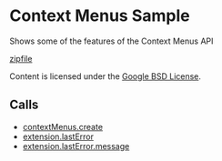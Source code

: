 
Context Menus Sample
=======

Shows some of the features of the Context Menus API

[zipfile](http://developer.chrome.com/extensions/examples/api/contextMenus/basic.zip)

Content is licensed under the [Google BSD License](http://code.google.com/google_bsd_license.html).

Calls
-----

* [contextMenus.create](http://developer.chrome.com/extensions/contextMenus.html#method-create)
* [extension.lastError](http://developer.chrome.com/extensions/extension.html#property-lastError)
* [extension.lastError.message](http://developer.chrome.com/extensions/extension.html#property-lastError-message)